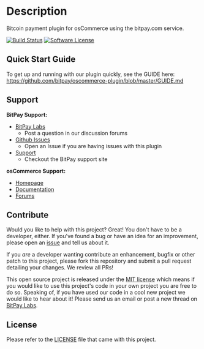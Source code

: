 # Description

Bitcoin payment plugin for osCommerce using the bitpay.com service.

[![Build Status](https://travis-ci.org/bitpay/oscommerce-plugin.svg?branch=master)](https://travis-ci.org/bitpay/oscommerce-plugin) [![Software License](https://img.shields.io/badge/license-MIT-orange.svg?style=flat)](LICENSE.md)

## Quick Start Guide

To get up and running with our plugin quickly, see the GUIDE here: https://github.com/bitpay/oscommerce-plugin/blob/master/GUIDE.md


## Support

**BitPay Support:**

* [BitPay Labs](https://labs.bitpay.com/c/plugins/oscommerce)
  * Post a question in our discussion forums
* [Github Issues](https://github.com/bitpay/oscommerce-plugin/issues)
  * Open an Issue if you are having issues with this plugin
* [Support](https://support.bitpay.com/)
  * Checkout the BitPay support site

**osCommerce Support:**

* [Homepage](http://www.oscommerce.com/)
* [Documentation](http://library.oscommerce.com/)
* [Forums](http://forums.oscommerce.com/)

## Contribute

Would you like to help with this project?  Great!  You don't have to be a developer, either.  If you've found a bug or have an idea for an improvement, please open an [issue](https://labs.bitpay.com/c/plugins/oscommerce) and tell us about it.

If you *are* a developer wanting contribute an enhancement, bugfix or other patch to this project, please fork this repository and submit a pull request detailing your changes. We review all PRs!

This open source project is released under the [MIT license](http://opensource.org/licenses/MIT) which means if you would like to use this project's code in your own project you are free to do so.  Speaking of, if you have used our code in a cool new project we would like to hear about it!  Please send us an email or post a new thread on [BitPay Labs](https://labs.bitpay.com).

## License

Please refer to the [LICENSE](https://github.com/bitpay/oscommerce-plugin/blob/master/LICENSE) file that came with this project.
